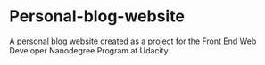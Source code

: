 # Personal-blog-website
A personal blog website created as a project for the Front End Web Developer Nanodegree Program at Udacity.
